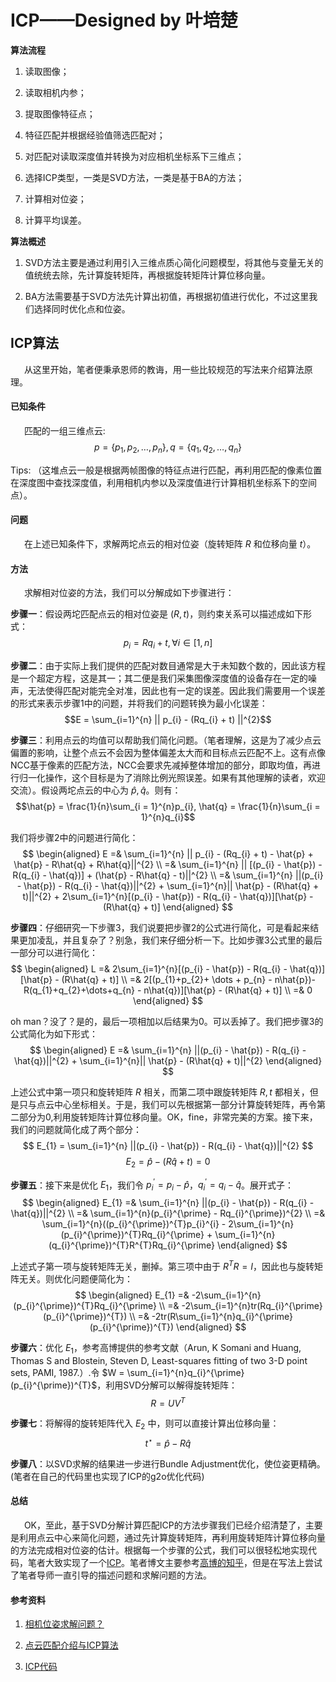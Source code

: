 # ICP——Designed by 叶培楚

**算法流程**

1. 读取图像；

2. 读取相机内参；

3. 提取图像特征点；

4. 特征匹配并根据经验值筛选匹配对；
   
5. 对匹配对读取深度值并转换为对应相机坐标系下三维点；

6. 选择ICP类型，一类是SVD方法，一类是基于BA的方法；

7. 计算相对位姿；

8. 计算平均误差。


**算法概述**

1. SVD方法主要是通过利用引入三维点质心简化问题模型，将其他与变量无关的值统统去除，先计算旋转矩阵，再根据旋转矩阵计算位移向量。
   
2. BA方法需要基于SVD方法先计算出初值，再根据初值进行优化，不过这里我们选择同时优化点和位姿。


## ICP算法

&ensp; &ensp; 从这里开始，笔者便秉承恩师的教诲，用一些比较规范的写法来介绍算法原理。

#### 已知条件

&ensp; &ensp; 匹配的一组三维点云:
$$p = \{p_{1}, p_{2}, \dots, p_{n} \}, q = \{q_{1}, q_{2}, \dots, q_{n} \}$$

Tips: （这堆点云一般是根据两帧图像的特征点进行匹配，再利用匹配的像素位置在深度图中查找深度值，利用相机内参以及深度值进行计算相机坐标系下的空间点）。


#### 问题

&ensp; &ensp; 在上述已知条件下，求解两坨点云的相对位姿（旋转矩阵 $R$ 和位移向量 $t$）。


#### 方法

&ensp; &ensp; 求解相对位姿的方法，我们可以分解成如下步骤进行：

**步骤一**：假设两坨匹配点云的相对位姿是 $(R, t)$，则约束关系可以描述成如下形式：
$$p_{i} = Rq_{i} + t, \forall{i} \in [1, n]$$

**步骤二**：由于实际上我们提供的匹配对数目通常是大于未知数个数的，因此该方程是一个超定方程，这是其一；其二便是我们采集图像深度值的设备存在一定的噪声，无法使得匹配对能完全对准，因此也有一定的误差。因此我们需要用一个误差的形式来表示步骤1中的问题，并将我们的问题转换为最小化误差：
$$E = \sum_{i=1}^{n} || p_{i} - (Rq_{i} + t) ||^{2}$$

**步骤三**：利用点云的均值可以帮助我们简化问题。（笔者理解，这是为了减少点云偏置的影响，让整个点云不会因为整体偏差太大而和目标点云匹配不上。这有点像NCC基于像素的匹配方法，NCC会要求先减掉整体增加的部分，即取均值，再进行归一化操作，这个目标是为了消除比例光照误差。如果有其他理解的读者，欢迎交流）。假设两坨点云的中心为 $\hat{p}, \hat{q}$。则有：
$$\hat{p} = \frac{1}{n}\sum_{i = 1}^{n}p_{i}, \hat{q} = \frac{1}{n}\sum_{i = 1}^{n}q_{i}$$

我们将步骤2中的问题进行简化：
$$
\begin{aligned}
E =& \sum_{i=1}^{n} || p_{i} - (Rq_{i} + t) - \hat{p} + \hat{p} - R\hat{q} + R\hat{q}||^{2} 
\\ =& \sum_{i=1}^{n} || [(p_{i} - \hat{p}) - R(q_{i} - \hat{q})] + (\hat{p} - R\hat{q} - t)||^{2} 
\\ =& \sum_{i=1}^{n} ||(p_{i} - \hat{p}) - R(q_{i} - \hat{q})||^{2} + \sum_{i=1}^{n}|| \hat{p} - (R\hat{q} + t)||^{2} + 2\sum_{i=1}^{n}[(p_{i} - \hat{p}) - R(q_{i} - \hat{q})][\hat{p} - (R\hat{q} + t)]
\end{aligned}
$$

**步骤四**：仔细研究一下步骤3，我们说要把步骤2的公式进行简化，可是看起来结果更加凌乱，并且复杂了？别急，我们来仔细分析一下。比如步骤3公式里的最后一部分可以进行简化：
$$
\begin{aligned}
L =& 2\sum_{i=1}^{n}[(p_{i} - \hat{p}) - R(q_{i} - \hat{q})][\hat{p} - (R\hat{q} + t)]
\\ =& 2[(p_{1}+p_{2}+ \dots + p_{n} - n\hat{p})-R(q_{1}+q_{2}+\dots+q_{n} - n\hat{q})][\hat{p} - (R\hat{q} + t)]
\\ =& 0
\end{aligned}
$$

oh man？没了？是的，最后一项相加以后结果为0。可以丢掉了。我们把步骤3的公式简化为如下形式：
$$
\begin{aligned}
E =& \sum_{i=1}^{n} ||(p_{i} - \hat{p}) - R(q_{i} - \hat{q})||^{2} + \sum_{i=1}^{n}|| \hat{p} - (R\hat{q} + t)||^{2}
\end{aligned}
$$

上述公式中第一项只和旋转矩阵 $R$ 相关，而第二项中跟旋转矩阵 $R, t$ 都相关，但是只与点云中心坐标相关。于是，我们可以先根据第一部分计算旋转矩阵，再令第二部分为0,利用旋转矩阵计算位移向量。OK，fine，非常完美的方案。接下来，我们的问题就简化成了两个部分：
$$ E_{1} = \sum_{i=1}^{n} ||(p_{i} - \hat{p}) - R(q_{i} - \hat{q})||^{2} $$
$$ E_{2} = \hat{p} - (R\hat{q} + t) = 0 $$

**步骤五**：接下来是优化 $E_{1}$，我们令 $p_{i}^{\prime} = p_{i}-\hat{p}$，$q_{i}^{\prime} = q_{i}-\hat{q}$。展开式子：
$$
\begin{aligned} 
E_{1} =& \sum_{i=1}^{n} ||(p_{i} - \hat{p}) - R(q_{i} - \hat{q})||^{2} 
\\ =& \sum_{i=1}^{n}(p_{i}^{\prime} - Rq_{i}^{\prime})^{2}
\\ =& \sum_{i=1}^{n}((p_{i}^{\prime})^{T}p_{i}^{i} - 2\sum_{i=1}^{n}(p_{i}^{\prime})^{T}Rq_{i}^{\prime} + \sum_{i=1}^{n}(q_{i}^{\prime})^{T}R^{T}Rq_{i}^{\prime}
\end{aligned}
$$

上述式子第一项与旋转矩阵无关，删掉。第三项中由于 $R^{T}R = I$，因此也与旋转矩阵无关。则优化问题便简化为：
$$
\begin{aligned} 
E_{1} =& -2\sum_{i=1}^{n}(p_{i}^{\prime})^{T}Rq_{i}^{\prime}
\\ =& -2\sum_{i=1}^{n}tr(Rq_{i}^{\prime}(p_{i}^{\prime})^{T})
\\ =& -2tr(R\sum_{i=1}^{n}q_{i}^{\prime}(p_{i}^{\prime})^{T})
\end{aligned}
$$

**步骤六**：优化 $E_{1}$，参考高博提供的参考文献（Arun, K Somani and Huang, Thomas S and Blostein, Steven D, Least-squares fitting of two 3-D point sets, PAMI, 1987.）.令 $W = \sum_{i=1}^{n}q_{i}^{\prime}(p_{i}^{\prime})^{T}$，利用SVD分解可以解得旋转矩阵：
$$R = UV^{T}$$


**步骤七**：将解得的旋转矩阵代入 $E_{2}$ 中，则可以直接计算出位移向量：
$$t^{\star} = \hat{p} - R\hat{q}$$ 


**步骤八**：以SVD求解的结果进一步进行Bundle Adjustment优化，使位姿更精确。(笔者在自己的代码里也实现了ICP的g2o优化代码)


#### 总结

&ensp; &ensp; OK，至此，基于SVD分解计算匹配ICP的方法步骤我们已经介绍清楚了，主要是利用点云中心来简化问题，通过先计算旋转矩阵，再利用旋转矩阵计算位移向量的方法完成相对位姿的估计。根据每一个步骤的公式，我们可以很轻松地实现代码，笔者大致实现了一个[ICP](https://github.com/yepeichu123/slam_module/tree/master/ICP)。笔者博文主要参考[高博的知乎](https://www.zhihu.com/question/51510464)，但是在写法上尝试了笔者导师一直引导的描述问题和求解问题的方法。


#### 参考资料

1. [相机位姿求解问题？](https://www.zhihu.com/question/51510464)

2. [点云匹配介绍与ICP算法](https://blog.csdn.net/qq_41581769/article/details/89460153)

3. [ICP代码](https://github.com/yepeichu123/slam_module/tree/master/ICP)